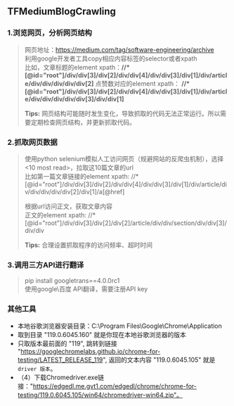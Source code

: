 ## TFMediumBlogCrawling
### 1.浏览网页，分析网页结构
> 网页地址：https://medium.com/tag/software-engineering/archive  
> 利用google开发者工具copy相应内容标签的selector或者xpath  
> 比如，文章标题的element xpath：**//*[@id="root"]/div/div[3]/div[2]/div/div[4]/div/div[3]/div[1]/div/article/div/div/div/div/div[2]**
> 点赞数对应的element xpath： **//*[@id="root"]/div/div[3]/div[2]/div/div[4]/div/div[3]/div[1]/div/article/div/div/div/div/div[3]/div/div[1]**  
>  
> **Tips:** 网页结构可能随时发生变化，导致抓取的代码无法正常运行。所以需要定期检查网页结构，并更新抓取代码。  
> 
### 2.抓取网页数据
> 使用python selenium模拟人工访问网页（规避网站的反爬虫机制），选择<10 most read>，拉取这10篇文章的url  
> 比如第一篇文章链接的element xpath: //*[@id="root"]/div/div[3]/div[2]/div/div[4]/div/div[3]/div[1]/div/article/div/div/div/div/div[2]/div[1]/a[@href]  
> 
> 根据url访问正文，获取文章内容  
> 正文的element xpath:  //*[@id="root"]/div/div[3]/div[2]/div[2]/article/div/div/section/div/div[3]/div/div  
> 
>  **Tips:** 合理设置抓取程序的访问频率、超时时间  
>  
### 3.调用三方API进行翻译
> pip install googletrans==4.0.0rc1  
> 使用google\百度 API翻译，需要注册API key  

### 其他工具
+  本地谷歌浏览器安装目录：C:\Program Files\Google\Chrome\Application
+  取到目录 "119.0.6045.160" 就是你现在本地谷歌浏览器的版本
+  只取版本最前面的 "119", 跳转到链接 "https://googlechromelabs.github.io/chrome-for-testing/LATEST_RELEASE_119", 返回的文本内容 "119.0.6045.105" 就是 `driver 版本`。
+ （4）下载Chromedriver.exe链接："https://edgedl.me.gvt1.com/edgedl/chrome/chrome-for-testing/119.0.6045.105/win64/chromedriver-win64.zip"。
